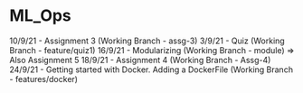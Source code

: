 # ML_Ops

10/9/21 - Assignment 3 (Working Branch - assg-3)
3/9/21 - Quiz (Working Branch - feature/quiz1)
16/9/21 - Modularizing (Working Branch - module) => Also Assignment 5
18/9/21 - Assignment 4 (Working Branch - Assg-4)
24/9/21 - Getting started with Docker. Adding a DockerFile (Working Branch - features/docker)
